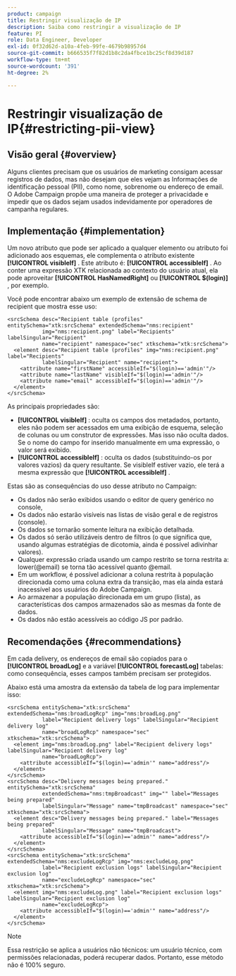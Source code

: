 ```yaml
---
product: campaign
title: Restringir visualização de IP
description: Saiba como restringir a visualização de IP
feature: PI
role: Data Engineer, Developer
exl-id: 0f32d62d-a10a-4feb-99fe-4679b98957d4
source-git-commit: b666535f7f82d1b8c2da4fbce1bc25cf8d39d187
workflow-type: tm+mt
source-wordcount: '391'
ht-degree: 2%

---
```


# Restringir visualização de IP{#restricting-pii-view}

## Visão geral {#overview}

Alguns clientes precisam que os usuários de marketing consigam acessar registros de dados, mas não desejam que eles vejam as Informações de identificação pessoal (PII), como nome, sobrenome ou endereço de email. O Adobe Campaign propõe uma maneira de proteger a privacidade e impedir que os dados sejam usados indevidamente por operadores de campanha regulares.

## Implementação {#implementation}

Um novo atributo que pode ser aplicado a qualquer elemento ou atributo foi adicionado aos esquemas, ele complementa o atributo existente **[!UICONTROL visibleIf]** . Este atributo é: **[!UICONTROL accessibleIf]** . Ao conter uma expressão XTK relacionada ao contexto do usuário atual, ela pode aproveitar **[!UICONTROL HasNamedRight]** ou **[!UICONTROL $(login)]** , por exemplo.

Você pode encontrar abaixo um exemplo de extensão de schema de recipient que mostra esse uso:

```
<srcSchema desc="Recipient table (profiles" entitySchema="xtk:srcSchema" extendedSchema="nms:recipient"
           img="nms:recipient.png" label="Recipients" labelSingular="Recipient"
           name="recipient" namespace="sec" xtkschema="xtk:srcSchema">
  <element desc="Recipient table (profiles" img="nms:recipient.png" label="Recipients"
           labelSingular="Recipient" name="recipient">
    <attribute name="firstName" accessibleIf="$(login)=='admin'"/>
    <attribute name="lastName" visibleIf="$(login)=='admin'"/>
    <attribute name="email" accessibleIf="$(login)=='admin'"/>
  </element>
</srcSchema>
```

As principais propriedades são:

* **[!UICONTROL visibleIf]** : oculta os campos dos metadados, portanto, eles não podem ser acessados em uma exibição de esquema, seleção de colunas ou um construtor de expressões. Mas isso não oculta dados. Se o nome do campo for inserido manualmente em uma expressão, o valor será exibido.
* **[!UICONTROL accessibleIf]** : oculta os dados (substituindo-os por valores vazios) da query resultante. Se visibleIf estiver vazio, ele terá a mesma expressão que **[!UICONTROL accessibleIf]** .

Estas são as consequências do uso desse atributo no Campaign:

* Os dados não serão exibidos usando o editor de query genérico no console,
* Os dados não estarão visíveis nas listas de visão geral e de registros (console).
* Os dados se tornarão somente leitura na exibição detalhada.
* Os dados só serão utilizáveis dentro de filtros (o que significa que, usando algumas estratégias de dicotomia, ainda é possível adivinhar valores).
* Qualquer expressão criada usando um campo restrito se torna restrita a: lower(@email) se torna tão acessível quanto @email.
* Em um workflow, é possível adicionar a coluna restrita à população direcionada como uma coluna extra da transição, mas ela ainda estará inacessível aos usuários do Adobe Campaign.
* Ao armazenar a população direcionada em um grupo (lista), as características dos campos armazenados são as mesmas da fonte de dados.
* Os dados não estão acessíveis ao código JS por padrão.

## Recomendações {#recommendations}

Em cada delivery, os endereços de email são copiados para o **[!UICONTROL broadLog]** e a variável **[!UICONTROL forecastLog]** tabelas: como consequência, esses campos também precisam ser protegidos.

Abaixo está uma amostra da extensão da tabela de log para implementar isso:

```
<srcSchema entitySchema="xtk:srcSchema" extendedSchema="nms:broadLogRcp" img="nms:broadLog.png"
           label="Recipient delivery logs" labelSingular="Recipient delivery log"
           name="broadLogRcp" namespace="sec" xtkschema="xtk:srcSchema">
  <element img="nms:broadLog.png" label="Recipient delivery logs" labelSingular="Recipient delivery log"
           name="broadLogRcp">
    <attribute accessibleIf="$(login)=='admin'" name="address"/>
  </element>
</srcSchema>
<srcSchema desc="Delivery messages being prepared." entitySchema="xtk:srcSchema"
           extendedSchema="nms:tmpBroadcast" img="" label="Messages being prepared"
           labelSingular="Message" name="tmpBroadcast" namespace="sec" xtkschema="xtk:srcSchema">
  <element desc="Delivery messages being prepared." label="Messages being prepared"
           labelSingular="Message" name="tmpBroadcast">
    <attribute accessibleIf="$(login)=='admin'" name="address"/>
  </element>
</srcSchema>
<srcSchema entitySchema="xtk:srcSchema" extendedSchema="nms:excludeLogRcp" img="nms:excludeLog.png"
           label="Recipient exclusion logs" labelSingular="Recipient exclusion log"
           name="excludeLogRcp" namespace="sec" xtkschema="xtk:srcSchema">
  <element img="nms:excludeLog.png" label="Recipient exclusion logs" labelSingular="Recipient exclusion log"
           name="excludeLogRcp">
    <attribute accessibleIf="$(login)=='admin'" name="address"/>
  </element>
</srcSchema>
```

>[!NOTE]
>
>Essa restrição se aplica a usuários não técnicos: um usuário técnico, com permissões relacionadas, poderá recuperar dados. Portanto, esse método não é 100% seguro.
